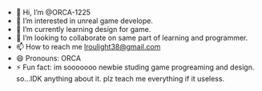 - 👋 Hi, I’m @ORCA-1225
- 👀 I’m interested in unreal game develope.
- 🌱 I’m currently learning design for game.
- 💞️ I’m looking to collaborate on same part of learning and programmer.
- 📫 How to reach me lroulight38@gmail.com 
- 😄 Pronouns: ORCA
- ⚡ Fun fact: im sooooooo newbie studing game progreaming and design. so...IDK anything about it. plz teach me everything if it useless.

<!---
ORCA-1225/ORCA-1225 is a ✨ special ✨ repository because its `ORCA_newbie.md` (this file) appears on your GitHub profile.
You can click the Preview link to take a look at your changes.
--->
